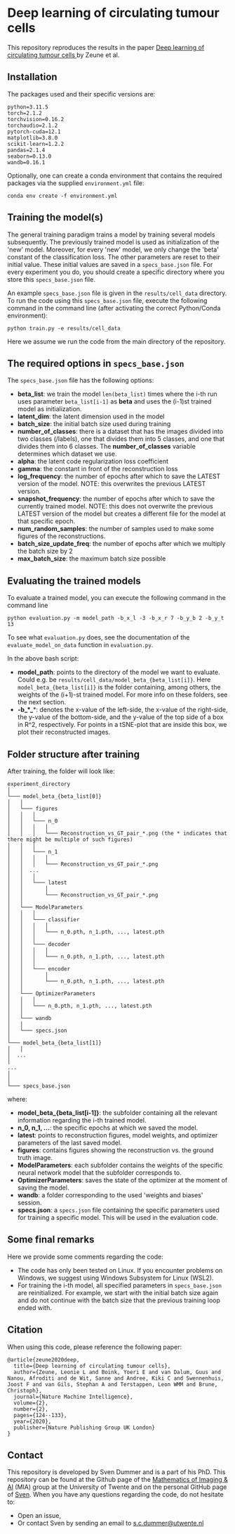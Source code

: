 # Deep learning of circulating tumour cells

This repository reproduces the results in the paper <ins> [Deep learning of circulating tumour cells](https://www.nature.com/articles/s42256-020-0153-x) </ins>
by Zeune et al.

## Installation
The packages used and their specific versions are:
```
python=3.11.5
torch=2.1.2
torchvision=0.16.2
torchaudio=2.1.2
pytorch-cuda=12.1
matplotlib=3.8.0
scikit-learn=1.2.2
pandas=2.1.4
seaborn=0.13.0
wandb=0.16.1
```
Optionally, one can create a conda environment that contains the required packages via the supplied `environment.yml` file:
```
conda env create -f environment.yml
```

## Training the model(s) 
The general training paradigm trains a model by training several models subsequently. The previously trained model is used as initialization of the 'new' model. Moreover, for every 'new' model, we only change the 'beta' constant of the classification loss. The other parameters are reset to their initial value. These initial values are saved in a `specs_base.json` file. For every experiment you do, you should create a specific directory where you store this `specs_base.json` file. 

An example `specs_base.json` file is given in the `results/cell_data` directory. To run the code using this `specs_base.json` file, execute the following command in the command line (after activating the correct Python/Conda environment):
```
python train.py -e results/cell_data
```
Here we assume we run the code from the main directory of the repository. 

## The required options in `specs_base.json`
The `specs_base.json` file has the following options:
- **beta_list**: we train the model ``len(beta_list)`` times where the i-th run uses parameter `beta_list[i-1]` as **beta** and uses the (i-1)st trained model as initialization. 
- **latent_dim**: the latent dimension used in the model
- **batch_size**: the initial batch size used during training
- **number_of_classes**: there is a dataset that has the images divided into two classes (/labels), one that divides them into 5 classes, and one that divides them into 6 classes. The **number_of_classes** variable determines which dataset we use.
- **alpha**: the latent code regularization loss coefficient
- **gamma**: the constant in front of the reconstruction loss
- **log_frequency**: the number of epochs after which to save the LATEST version of the model. NOTE: this overwrites the previous LATEST version.
- **snapshot_frequency**: the number of epochs after which to save the currently trained model. NOTE: this does not overwrite the previous LATEST version of the model but creates a different file for the model at that specific epoch.
- **num_random_samples**: the number of samples used to make some figures of the reconstructions.
- **batch_size_update_freq**: the number of epochs after which we multiply the batch size by 2
- **max_batch_size**: the maximum batch size possible

## Evaluating the trained models

To evaluate a trained model, you can execute the following command in the command line

```
python evaluation.py -m model_path -b_x_l -3 -b_x_r 7 -b_y_b 2 -b_y_t 13
```
To see what `evaluation.py` does, see the documentation of the `evaluate_model_on_data` function in `evaluation.py`.

In the above bash script:
- **model_path**: points to the directory of the model we want to evaluate. Could e.g. be `results/cell_data/model_beta_{beta_list[i]}`. Here `model_beta_{beta_list[i]}` is the folder containing, among others, the weights of the (i+1)-st trained model. For more info on these folders, see the next section.  
- **-b_\*_***: denotes the x-value of the left-side, the x-value of the right-side, the y-value of the bottom-side, and the y-value of the top side of a box in R^2, respectively. For points in a tSNE-plot that are inside this box, we plot their reconstructed images.

## Folder structure after training
After training, the folder will look like:

```
experiment_directory
│
└─── model_beta_{beta_list[0]}
│   │
│   └─── figures
│   │   │
│   │   └─── n_0
│   │   │   │
│   │   │   └─── Reconstruction_vs_GT_pair_*.png (the * indicates that there might be multiple of such figures)
│   │   │
│   │   └─── n_1
│   │   │   │
│   │   │   └─── Reconstruction_vs_GT_pair_*.png
│   │  ...
│   │   │
│   │   └─── latest     
│   │       │
│   │       └─── Reconstruction_vs_GT_pair_*.png      
│   │
│   └─── ModelParameters
│   │   │   
│   │   └─── classifier
│   │   │   │
│   │   │   └─── n_0.pth, n_1.pth, ..., latest.pth
│   │   │
│   │   └─── decoder
│   │   │   │
│   │   │   └─── n_0.pth, n_1.pth, ..., latest.pth
│   │   │
│   │   └─── encoder     
│   │       │
│   │       └─── n_0.pth, n_1.pth, ..., latest.pth   
│   │
│   └─── OptimizerParameters
│   │   │   
│   │   └─── n_0.pth, n_1.pth, ..., latest.pth
│   │
│   └─── wandb
│   │
│   └─── specs.json
│
└─── model_beta_{beta_list[1]}
│   │
│  ...
│
...
│
│
└─── specs_base.json
```
where:
- **model_beta_{beta_list[i-1]}**: the subfolder containing all the relevant information regarding the i-th trained model.
- **n_0, n_1, ...**: the specific epochs at which we saved the model.
- **latest**: points to reconstruction figures, model weights, and optimizer parameters of the last saved model.
- **figures**: contains figures showing the reconstruction vs. the ground truth image.
- **ModelParameters**: each subfolder contains the weights of the specific neural network model that the subfolder corresponds to.
- **OptimizerParameters**: saves the state of the optimizer at the moment of saving the model.
- **wandb**: a folder corresponding to the used 'weights and biases' session.
- **specs.json**: a `specs.json` file containing the specific parameters used for training a specific model. This will be used in the evaluation code.

## Some final remarks
Here we provide some comments regarding the code:
- The code has only been tested on Linux. If you encounter problems on Windows, we suggest using Windows Subsystem for Linux (WSL2). 
- For training the i-th model, all specified parameters in `specs_base.json` are reinitialized. For example, we start with the initial batch size again and do not continue with the batch size that the previous training loop ended with.

## Citation
When using this code, please reference the following paper:
```
@article{zeune2020deep,
  title={Deep learning of circulating tumour cells},
  author={Zeune, Leonie L and Boink, Yoeri E and van Dalum, Guus and Nanou, Afroditi and de Wit, Sanne and Andree, Kiki C and Swennenhuis, Joost F and van Gils, Stephan A and Terstappen, Leon WMM and Brune, Christoph},
  journal={Nature Machine Intelligence},
  volume={2},
  number={2},
  pages={124--133},
  year={2020},
  publisher={Nature Publishing Group UK London}
}
```

## Contact
This repository is developed by Sven Dummer and is a part of his PhD. This repository can be found at the Github page of the 
[Mathematics of Imaging & AI](https://github.com/MIAGroupUT/DL-Circ-Tumour-Cells) (MIA) group at the University of Twente and 
on the personal GitHub page of [Sven](https://github.com/MIAGroupUT/DL-Circ-Tumour-Cells).
When you have any questions regarding the code, do not hesitate to:
- Open an issue,
- Or contact Sven by sending an email to [s.c.dummer@utwente.nl](mailto:s.c.dummer@utwente.nl)

